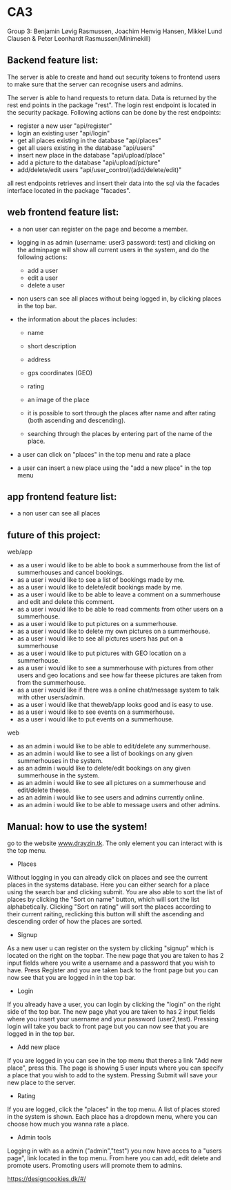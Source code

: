 # CA3

Group 3: Benjamin Løvig Rasmussen, Joachim Henvig Hansen, Mikkel Lund Clausen & Peter Leonhardt Rasmussen(Minimekill)

## Backend feature list:

The server is able to create and hand out security tokens to frontend users to make sure that the server can recognise
users and admins.

The server is able to hand requests to return data. Data is returned by the rest end points in the package "rest". The login rest endpoint is located in the security package. 
Following actions can be done by the rest endpoints:
- register a new user "api/register"
- login an existing user "api/login"
- get all places existing in the database "api/places"
- get all users existing in the database "api/users"
- insert new place in the database "api/upload/place"
- add a picture to the database "api/upload/picture"
- add/delete/edit users "api/user_control/(add/delete/edit)"

all rest endpoints retrieves and insert their data into the sql via the facades interface located in the package "facades".


## web frontend feature list: 

- a non user can register on the page and become a member.

- logging in as admin (username: user3 password: test) and clicking on the adminpage will show all current users in the system, and do the following actions:
	- add a user
	- edit a user
	- delete a user
- non users can see all places without being logged in, by clicking places in the top bar.

- the information about the places includes:
	
	- name
	- short description
	
	- address
	
	- gps coordinates (GEO)
	
	- rating
	
	- an image of the place

	- it is possible to sort through the places after name and after rating (both ascending and descending). 

	- searching through the places by entering part of the name of the place.

- a user can click on "places" in the top menu and rate a place
- a user can insert a new place using the "add a new place" in the top menu


## app frontend feature list:
- a non user can see all places



## future of this project:

web/app

- as a user i would like to be able to book a summerhouse from the list of summerhouses and cancel bookings.
- as a user i would like to see a list of bookings made by me.
- as a user i would like to delete/edit bookings made by me.
- as a user i would like to be able to leave a comment on a summerhouse and edit and delete this comment.
- as a user i would like to be able to read comments from other users on a summerhouse.
- as a user i would like to put pictures on a summerhouse.
- as a user i would like to delete my own pictures on a summerhouse.
- as a user i would like to see all pictures users has put on a summerhouse
- as a user i would like to put pictures with GEO location on a summerhouse.
- as a user i would like to see a summerhouse with pictures from other users and geo locations and see how far theese pictures are taken from  from the summerhouse.
- as a user i would like if there was a online chat/message system to talk with other users/admin.
- as a user i would like that theweb/app looks good and is easy to use.
- as a user i would like to see events on a summerhouse.
- as a user i would like to put events on a summerhouse.



web

- as an admin i would like to be able to edit/delete any summerhouse.
- as an admin i would like to see a list of bookings on any given summerhouses in the system.
- as an admin i would like to delete/edit bookings on any given summerhouse in the system.
- as an admin i would like to see all pictures on a summerhouse and edit/delete theese.
- as an admin i would like to see users and admins currently online.
- as an admin i would like to be able to message users and other admins.



## Manual: how to use the system!

go to the website www.drayzin.tk. The only element you can interact with is the top menu.
- Places

Without logging in you can already click on places and see the current places in the systems database. Here you can either search for a place using the search bar and clicking submit. You are also able to sort the list of places by clicking the "Sort on name" button, which will sort the list alphabetically. Clicking "Sort on rating" will sort the places according to their current raiting, reclicking this button will shift the ascending and descending order of how the places are sorted.

- Signup

As a new user u can register on the system by clicking "signup" which is located on the right on the topbar. The new page that you are taken to has 2 input fields where you write a username and a password that you wish to have. Press Register and you are taken back to the front page but you can now see that you are logged in in the top bar.

- Login

If you already have a user, you can login by clicking the "login" on the right side of the top bar. The new page yhat you are taken to has 2 input fields where you insert your username and your password (user2,test). Pressing login will take you back to front page but you can now see that you are logged in in the top bar.

- Add new place

If you are logged in you can see in the top menu that theres a link "Add new place", press this.
The page is showing 5 user inputs where you can specify a place that you wish to add to the system. Pressing Submit will save your new place to the server.

- Rating

If you are logged, click the "places" in the top menu. A list of places stored in the system is shown. Each place has a dropdown menu, where you can choose how much you wanna rate a place.

- Admin tools

Logging in with as a admin ("admin","test") you now have acces to a "users page", link located in the top menu. From here you can add, edit delete and promote users. Promoting users will promote them to admins.

https://designcookies.dk/#/
